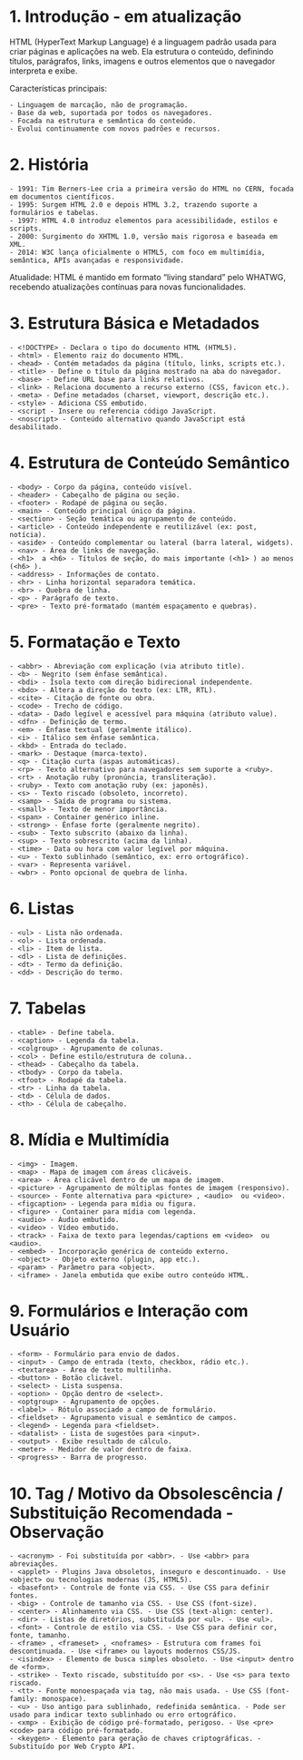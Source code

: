 # 1. Introdução - em atualização

HTML (HyperText Markup Language) é a linguagem padrão usada para criar páginas e aplicações na web. Ela estrutura o conteúdo, definindo títulos, parágrafos, links, imagens e outros elementos que o navegador interpreta e exibe.

Características principais:

    - Linguagem de marcação, não de programação.
    - Base da web, suportada por todos os navegadores.
    - Focada na estrutura e semântica do conteúdo.
    - Evolui continuamente com novos padrões e recursos.

# 2. História

    - 1991: Tim Berners-Lee cria a primeira versão do HTML no CERN, focada em documentos científicos.
    - 1995: Surgem HTML 2.0 e depois HTML 3.2, trazendo suporte a formulários e tabelas.
    - 1997: HTML 4.0 introduz elementos para acessibilidade, estilos e scripts.
    - 2000: Surgimento do XHTML 1.0, versão mais rigorosa e baseada em XML.
    - 2014: W3C lança oficialmente o HTML5, com foco em multimídia, semântica, APIs avançadas e responsividade.

Atualidade: HTML é mantido em formato “living standard” pelo WHATWG, recebendo atualizações contínuas para novas funcionalidades.

# 3. Estrutura Básica e Metadados

    - <!DOCTYPE> - Declara o tipo do documento HTML (HTML5).
    - <html> - Elemento raiz do documento HTML.
    - <head> - Contém metadados da página (título, links, scripts etc.).
    - <title> - Define o título da página mostrado na aba do navegador.
    - <base> - Define URL base para links relativos.
    - <link> - Relaciona documento a recurso externo (CSS, favicon etc.).
    - <meta> - Define metadados (charset, viewport, descrição etc.).
    - <style> - Adiciona CSS embutido.
    - <script - Insere ou referencia código JavaScript.
    - <noscript> - Conteúdo alternativo quando JavaScript está desabilitado.

# 4. Estrutura de Conteúdo Semântico

    - <body> - Corpo da página, conteúdo visível.
    - <header> - Cabeçalho de página ou seção.
    - <footer> - Rodapé de página ou seção.
    - <main> - Conteúdo principal único da página.
    - <section> - Seção temática ou agrupamento de conteúdo.
    - <article> - Conteúdo independente e reutilizável (ex: post, notícia).
    - <aside> - Conteúdo complementar ou lateral (barra lateral, widgets).
    - <nav> - Área de links de navegação.
    - <h1>  a <h6> - Títulos de seção, do mais importante (<h1> ) ao menos (<h6> ).
    - <address> - Informações de contato.
    - <hr> - Linha horizontal separadora temática.
    - <br> - Quebra de linha.
    - <p> - Parágrafo de texto.
    - <pre> - Texto pré-formatado (mantém espaçamento e quebras).

# 5. Formatação e Texto

    - <abbr> - Abreviação com explicação (via atributo title).
    - <b> - Negrito (sem ênfase semântica).
    - <bdi> - Isola texto com direção bidirecional independente.
    - <bdo> - Altera a direção do texto (ex: LTR, RTL).
    - <cite> - Citação de fonte ou obra.
    - <code> - Trecho de código.
    - <data> - Dado legível e acessível para máquina (atributo value).
    - <dfn> - Definição de termo.
    - <em> - Ênfase textual (geralmente itálico).
    - <i> - Itálico sem ênfase semântica.
    - <kbd> - Entrada do teclado.
    - <mark> - Destaque (marca-texto).
    - <q> - Citação curta (aspas automáticas).
    - <rp> - Texto alternativo para navegadores sem suporte a <ruby>.
    - <rt> - Anotação ruby (pronúncia, transliteração).
    - <ruby> - Texto com anotação ruby (ex: japonês).
    - <s> - Texto riscado (obsoleto, incorreto).
    - <samp> - Saída de programa ou sistema.
    - <small> - Texto de menor importância.
    - <span> - Container genérico inline.
    - <strong> - Ênfase forte (geralmente negrito).
    - <sub> - Texto subscrito (abaixo da linha).
    - <sup> - Texto sobrescrito (acima da linha).
    - <time> - Data ou hora com valor legível por máquina.
    - <u> - Texto sublinhado (semântico, ex: erro ortográfico).
    - <var> - Representa variável.
    - <wbr> - Ponto opcional de quebra de linha.

# 6. Listas

    - <ul> - Lista não ordenada.
    - <ol> - Lista ordenada.
    - <li> - Item de lista.
    - <dl> - Lista de definições.
    - <dt> - Termo da definição.
    - <dd> - Descrição do termo.

# 7. Tabelas

    - <table> - Define tabela.
    - <caption> - Legenda da tabela.
    - <colgroup> - Agrupamento de colunas.
    - <col> - Define estilo/estrutura de coluna..
    - <thead> - Cabeçalho da tabela.
    - <tbody> - Corpo da tabela.
    - <tfoot> - Rodapé da tabela.
    - <tr> - Linha da tabela.
    - <td> - Célula de dados.
    - <th> - Célula de cabeçalho.

# 8. Mídia e Multimídia

    - <img> - Imagem.
    - <map> - Mapa de imagem com áreas clicáveis.
    - <area> - Área clicável dentro de um mapa de imagem.
    - <picture> - Agrupamento de múltiplas fontes de imagem (responsivo).
    - <source> - Fonte alternativa para <picture> , <audio>  ou <video>.
    - <figcaption> - Legenda para mídia ou figura.
    - <figure> - Container para mídia com legenda.
    - <audio> - Áudio embutido.
    - <video> - Vídeo embutido.
    - <track> - Faixa de texto para legendas/captions em <video>  ou <audio>.
    - <embed> - Incorporação genérica de conteúdo externo.
    - <object> - Objeto externo (plugin, app etc.).
    - <param> - Parâmetro para <object>.
    - <iframe> - Janela embutida que exibe outro conteúdo HTML.

# 9. Formulários e Interação com Usuário

    - <form> - Formulário para envio de dados.
    - <input> - Campo de entrada (texto, checkbox, rádio etc.).
    - <textarea> - Área de texto multilinha.
    - <button> - Botão clicável.
    - <select> - Lista suspensa.
    - <option> - Opção dentro de <select>.
    - <optgroup> - Agrupamento de opções.
    - <label> - Rótulo associado a campo de formulário.
    - <fieldset> - Agrupamento visual e semântico de campos.
    - <legend> - Legenda para <fieldset>.
    - <datalist> - Lista de sugestões para <input>.
    - <output> - Exibe resultado de cálculo.
    - <meter> - Medidor de valor dentro de faixa.
    - <progress> - Barra de progresso.

# 10. Tag / Motivo da Obsolescência / Substituição Recomendada - Observação

    - <acronym> - Foi substituída por <abbr>. - Use <abbr> para abreviações.
    - <applet> - Plugins Java obsoletos, inseguro e descontinuado. - Use <object> ou tecnologias modernas (JS, HTML5).
    - <basefont> - Controle de fonte via CSS. - Use CSS para definir fontes.
    - <big> - Controle de tamanho via CSS. - Use CSS (font-size).
    - <center> - Alinhamento via CSS. - Use CSS (text-align: center).
    - <dir> - Listas de diretórios, substituída por <ul>. - Use <ul>.
    - <font> - Controle de estilo via CSS. - Use CSS para definir cor, fonte, tamanho.
    - <frame> , <frameset> , <noframes> - Estrutura com frames foi descontinuada. - Use <iframe> ou layouts modernos CSS/JS.
    - <isindex> - Elemento de busca simples obsoleto. - Use <input> dentro de <form>.
    - <strike> - Texto riscado, substituído por <s>. - Use <s> para texto riscado.
    - <tt> - Fonte monoespaçada via tag, não mais usada. - Use CSS (font-family: monospace).
    - <u> - Uso antigo para sublinhado, redefinida semântica. - Pode ser usado para indicar texto sublinhado ou erro ortográfico.
    - <xmp> - Exibição de código pré-formatado, perigoso. - Use <pre> <code> para código pré-formatado.
    - <keygen> - Elemento para geração de chaves criptográficas. - Substituído por Web Crypto API.
